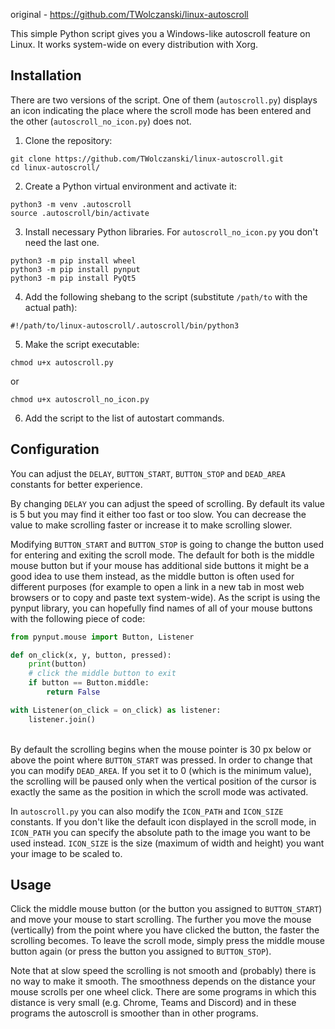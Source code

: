 original - https://github.com/TWolczanski/linux-autoscroll

This simple Python script gives you a Windows-like autoscroll feature on Linux. It works system-wide on every distribution with Xorg.

## Installation
There are two versions of the script. One of them (`autoscroll.py`) displays an icon indicating the place where the scroll mode has been entered and the other (`autoscroll_no_icon.py`) does not.
1. Clone the repository:
```
git clone https://github.com/TWolczanski/linux-autoscroll.git
cd linux-autoscroll/
```
2. Create a Python virtual environment and activate it:
```
python3 -m venv .autoscroll
source .autoscroll/bin/activate
```
3. Install necessary Python libraries. For `autoscroll_no_icon.py` you don't need the last one.
```
python3 -m pip install wheel
python3 -m pip install pynput
python3 -m pip install PyQt5
```
4. Add the following shebang to the script (substitute `/path/to` with the actual path):
```
#!/path/to/linux-autoscroll/.autoscroll/bin/python3
```
5. Make the script executable:
```
chmod u+x autoscroll.py
```
or
```
chmod u+x autoscroll_no_icon.py
```
6. Add the script to the list of autostart commands.

## Configuration

You can adjust the `DELAY`, `BUTTON_START`, `BUTTON_STOP` and `DEAD_AREA` constants for better experience.

By changing `DELAY` you can adjust the speed of scrolling. By default its value is 5 but you may find it either too fast or too slow. You can decrease the value to make scrolling faster or increase it to make scrolling slower.

Modifying `BUTTON_START` and `BUTTON_STOP` is going to change the button used for entering and exiting the scroll mode. The default for both is the middle mouse button but if your mouse has additional side buttons it might be a good idea to use them instead, as the middle button is often used for different purposes (for example to open a link in a new tab in most web browsers or to copy and paste text system-wide). As the script is using the pynput library, you can hopefully find names of all of your mouse buttons with the following piece of code:
```python
from pynput.mouse import Button, Listener

def on_click(x, y, button, pressed):
    print(button)
    # click the middle button to exit
    if button == Button.middle:
        return False

with Listener(on_click = on_click) as listener:
    listener.join()
```
\
By default the scrolling begins when the mouse pointer is 30 px below or above the point where `BUTTON_START` was pressed. In order to change that you can modify `DEAD_AREA`. If you set it to 0 (which is the minimum value), the scrolling will be paused only when the vertical position of the cursor is exactly the same as the position in which the scroll mode was activated.

In `autoscroll.py` you can also modify the `ICON_PATH` and `ICON_SIZE` constants. If you don't like the default icon displayed in the scroll mode, in `ICON_PATH` you can specify the absolute path to the image you want to be used instead. `ICON_SIZE` is the size (maximum of width and height) you want your image to be scaled to.

## Usage

Click the middle mouse button (or the button you assigned to `BUTTON_START`) and move your mouse to start scrolling. The further you move the mouse (vertically) from the point where you have clicked the button, the faster the scrolling becomes. To leave the scroll mode, simply press the middle mouse button again (or press the button you assigned to `BUTTON_STOP`).

Note that at slow speed the scrolling is not smooth and (probably) there is no way to make it smooth. The smoothness depends on the distance your mouse scrolls per one wheel click. There are some programs in which this distance is very small (e.g. Chrome, Teams and Discord) and in these programs the autoscroll is smoother than in other programs.
